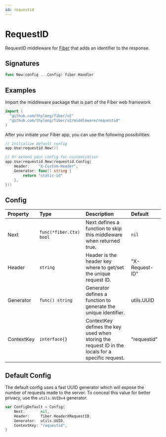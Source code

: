 ```yaml
---
id: requestid
---
```


# RequestID

RequestID middleware for [Fiber](https://github.com/gofiber/fiber) that adds an identifier to the response.

## Signatures

```go
func New(config ...Config) fiber.Handler
```

## Examples

Import the middleware package that is part of the Fiber web framework

```go
import (
  "github.com/thylong/fiber/v2"
  "github.com/thylong/fiber/v2/middleware/requestid"
)
```

After you initiate your Fiber app, you can use the following possibilities:

```go
// Initialize default config
app.Use(requestid.New())

// Or extend your config for customization
app.Use(requestid.New(requestid.Config{
    Header:    "X-Custom-Header",
    Generator: func() string {
        return "static-id"
    },
}))
```

## Config

| Property   | Type                    | Description                                                                                       | Default        |
|:-----------|:------------------------|:--------------------------------------------------------------------------------------------------|:---------------|
| Next       | `func(*fiber.Ctx) bool` | Next defines a function to skip this middleware when returned true.                               | `nil`          |
| Header     | `string`                | Header is the header key where to get/set the unique request ID.                                  | "X-Request-ID" |
| Generator  | `func() string`         | Generator defines a function to generate the unique identifier.                                   | utils.UUID     |
| ContextKey | `interface{}`           | ContextKey defines the key used when storing the request ID in the locals for a specific request. | "requestid"    |

## Default Config
The default config uses a fast UUID generator which will expose the number of
requests made to the server. To conceal this value for better privacy, use the
`utils.UUIDv4` generator.

```go
var ConfigDefault = Config{
    Next:       nil,
    Header:     fiber.HeaderXRequestID,
	Generator:  utils.UUID,
	ContextKey: "requestid",
}
```
